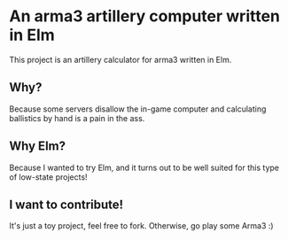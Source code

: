 An arma3 artillery computer written in Elm
===========================================

This project is an artillery calculator for arma3 written in Elm.

Why?
----

Because some servers disallow the in-game computer and calculating ballistics
by hand is a pain in the ass.

Why Elm?
---------

Because I wanted to try Elm, and it turns out to be well suited for this type
of low-state projects!

I want to contribute!
---------------------

It's just a toy project, feel free to fork. Otherwise, go play some Arma3 :)
